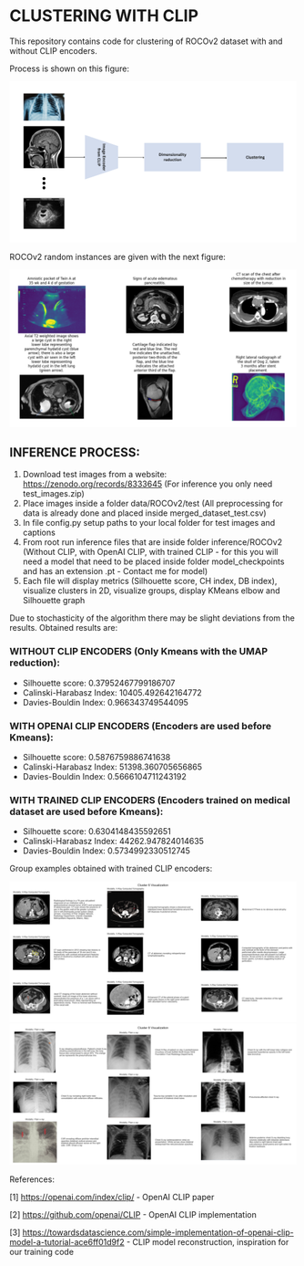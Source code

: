 # CLUSTERING WITH CLIP

This repository contains code for clustering of ROCOv2 dataset with and without CLIP encoders. 

Process is shown on this figure:

<img src="assets/images/klasterizacijaProces.png" />

ROCOv2 random instances are given with the next figure:

<img src="assets/images/ROCOv2Example.png" />

## INFERENCE PROCESS:
1) Download test images from a website: https://zenodo.org/records/8333645 (For inference you only need test_images.zip)
2) Place images inside a folder data/ROCOv2/test (All preprocessing for data is already done and placed inside merged_dataset_test.csv)
3) In file config.py setup paths to your local folder for test images and captions
4) From root run inference files that are inside folder inference/ROCOv2 (Without CLIP, with OpenAI CLIP, with trained CLIP - for this you will need a model that need to be placed inside folder model_checkpoints and has an extension .pt - Contact me for model)
5) Each file will display metrics (Silhouette score, CH index, DB index), visualize clusters in 2D, visualize groups, display KMeans elbow and Silhouette graph

Due to stochasticity of the algorithm there may be slight deviations from the results. Obtained results are:

### WITHOUT CLIP ENCODERS (Only Kmeans with the UMAP reduction):
* Silhouette score: 0.37952467799186707
* Calinski-Harabasz Index: 10405.492642164772
* Davies-Bouldin Index: 0.966343749544095

### WITH OPENAI CLIP ENCODERS (Encoders are used before Kmeans):
* Silhouette score: 0.5876759886741638
* Calinski-Harabasz Index: 51398.360705656865
* Davies-Bouldin Index: 0.5666104711243192

### WITH TRAINED CLIP ENCODERS (Encoders trained on medical dataset are used before Kmeans):
* Silhouette score: 0.6304148435592651
* Calinski-Harabasz Index: 44262.947824014635
* Davies-Bouldin Index: 0.5734992330512745

Group examples obtained with trained CLIP encoders:

<img src="assets/images/Klaster6.png" />

<img src="assets/images/Klaster8.png" />

References:

[1] https://openai.com/index/clip/ - OpenAI CLIP paper

[2] https://github.com/openai/CLIP - OpenAI CLIP implementation

[3] https://towardsdatascience.com/simple-implementation-of-openai-clip-model-a-tutorial-ace6ff01d9f2 - CLIP model reconstruction, inspiration for our training code